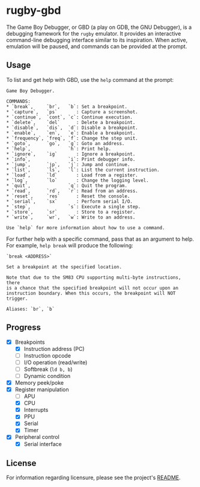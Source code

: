# rugby-gbd

The Game Boy Debugger, or GBD (a play on GDB, the GNU Debugger), is a debugging
framework for the `rugby` emulator. It provides an interactive command-line
debugging interface similar to its inspiration. When active, emulation will be
paused, and commands can be provided at the prompt.

## Usage

To list and get help with GBD, use the `help` command at the prompt:

```
Game Boy Debugger.

COMMANDS:
* `break`,     `br`,   `b`: Set a breakpoint.
* `capture`,   `ps`       : Capture a screenshot.
* `continue`,  `cont`, `c`: Continue execution.
* `delete`,    `del`      : Delete a breakpoint.
* `disable`,   `dis`,  `d`: Disable a breakpoint.
* `enable`,    `en`,   `e`: Enable a breakpoint.
* `frequency`, `freq`, `f`: Change the step unit.
* `goto`,      `go`,   `g`: Goto an address.
* `help`,              `h`: Print help.
* `ignore`,    `ig`       : Ignore a breakpoint.
* `info`,              `i`: Print debugger info.
* `jump`,      `jp`,   `j`: Jump and continue.
* `list`,      `ls`,   `l`: List the current instruction.
* `load`,      `ld`       : Load from a register.
* `log`,       `lo`       : Change the logging level.
* `quit`,              `q`: Quit the program.
* `read`,      `rd`,   `r`: Read from an address.
* `reset`,     `res`      : Reset the console.
* `serial`,    `sx`       : Perform serial I/O.
* `step`,              `s`: Execute a single step.
* `store`,     `sr`       : Store to a register.
* `write`,     `wr`,   `w`: Write to an address.

Use `help` for more information about how to use a command.
```

For further help with a specific command, pass that as an argument to help. For
example, `help break` will produce the following:

```
`break <ADDRESS>`

Set a breakpoint at the specified location.

Note that due to the SM83 CPU supporting multi-byte instructions, there
is a chance that the specified breakpoint will not occur upon an
instruction boundary. When this occurs, the breakpoint will NOT trigger.

Aliases: `br`, `b`
```

## Progress

- [x] Breakpoints
  - [x] Instruction address (PC)
  - [ ] Instruction opcode
  - [ ] I/O operation (read/write)
  - [ ] Softbreak (`ld b, b`)
  - [ ] Dynamic condition
- [x] Memory peek/poke
- [x] Register manipulation
  - [ ] APU
  - [x] CPU
  - [x] Interrupts
  - [x] PPU
  - [x] Serial
  - [x] Timer
- [x] Peripheral control
  - [x] Serial interface

## License

For information regarding licensure, please see the project's [README][license].

<!-- Reference-style links -->
[license]: /README.md#license
